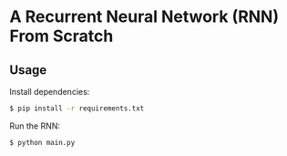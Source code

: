 # A Recurrent Neural Network (RNN) From Scratch

## Usage

Install dependencies:

```bash
$ pip install -r requirements.txt
```

Run the RNN:

```bash
$ python main.py
```
